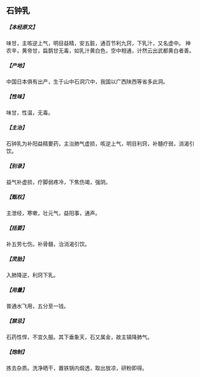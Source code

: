 ## 石钟乳

##### 【本经原文】
味甘，主咳逆上气，明目益精，安五脏，通百节利九窍，下乳汁，又名虚中。
神农辛，黄帝甘，扁鹊甘无毒，如乳汁黄白色，空中相通，计然云出武都黄白者善。
##### 【产地】
中国日本俱有出产，生于山中石洞穴中，我国以广西陕西等省多此洞。
##### 【性味】
味甘，性温，无毒。
##### 【主治】
石钟乳为补阳益精要药，主治肺气虚损，咳逆上气，明目利窍，补髓疗弱，消渴引饮。
##### 【别录】
益气补虚损，疗脚弱疼冷，下焦伤竭，强阴。
##### 【甄权】
主泄经，寒嗽，壮元气，益阳事，通声。
##### 【括要】
补五劳七伤。补骨髓，治消渴引饮。
##### 【灵胎】
入肺降逆，利窍下乳。
##### 【用量】
普通水飞用，五分至一钱。
##### 【禁忌】
石药性悍，不宜久服。其下垂象天，石又属金，故主镇降肺气。
##### 【炮制】
拣去杂质。洗净晒干，置铁锅内煅透，取出放凉，研粉即得。